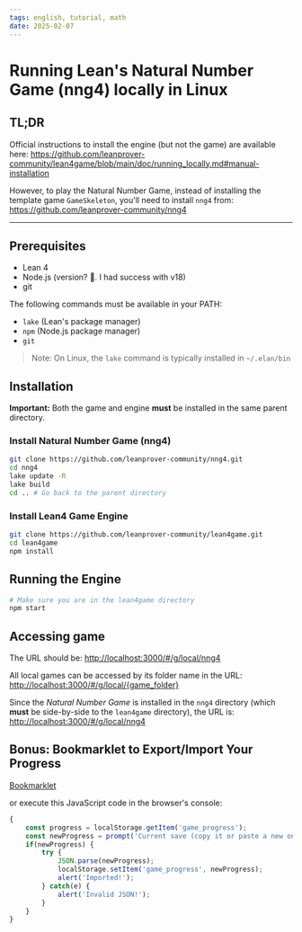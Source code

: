 ```yaml
---
tags: english, tutorial, math
date: 2025-02-07
---
```


# Running Lean's Natural Number Game (nng4) locally in Linux

## TL;DR

Official instructions to install the engine (but not the game) are available here: <https://github.com/leanprover-community/lean4game/blob/main/doc/running_locally.md#manual-installation>

However, to play the Natural Number Game, instead of installing the template game `GameSkeleton`, you'll need to install `nng4` from: <https://github.com/leanprover-community/nng4>

---

## Prerequisites

- Lean 4
- Node.js (version? 🤷. I had success with v18)
- git

The following commands must be available in your PATH:

- `lake` (Lean's package manager)
- `npm` (Node.js package manager)
- `git`

> Note: On Linux, the `lake` command is typically installed in `~/.elan/bin`

## Installation

**Important:** Both the game and engine **must** be installed in the same parent directory.

### Install Natural Number Game (nng4)

```bash
git clone https://github.com/leanprover-community/nng4.git
cd nng4
lake update -R
lake build
cd .. # Go back to the parent directory
```

### Install Lean4 Game Engine

```bash
git clone https://github.com/leanprover-community/lean4game.git
cd lean4game
npm install
```

## Running the Engine

```bash
# Make sure you are in the lean4game directory
npm start
```

## Accessing game

The URL should be: <http://localhost:3000/#/g/local/nng4>

All local games can be accessed by its folder name in the URL: <http://localhost:3000/#/g/local/{game_folder}>

Since the *Natural Number Game* is installed in the `nng4` directory (which **must** be side-by-side to the `lean4game` directory), the URL is: <http://localhost:3000/#/g/local/nng4>

## Bonus: Bookmarklet to Export/Import Your Progress

[Bookmarklet](javascript:(()=>{const%20progress%20%3D%20localStorage.getItem('game_progress')%3B%0Aconst%20newProgress%20%3D%20prompt('Current%20save%20(copy%20it%20or%20paste%20a%20new%20one)%3A'%2C%20progress)%3B%0Aif(newProgress)%20%7B%0A%20%20%20%20try%20%7B%0A%20%20%20%20%20%20%20%20JSON.parse(newProgress)%3B%0A%20%20%20%20%20%20%20%20localStorage.setItem('game_progress'%2C%20newProgress)%3B%0A%20%20%20%20%20%20%20%20alert('Imported!')%3B%0A%20%20%20%20%7D%20catch(e)%20%7B%0A%20%20%20%20%20%20%20%20alert('Invalid%20JSON!')%3B%0A%20%20%20%20%7D%0A%7D})())

or execute this JavaScript code in the browser's console:

```javascript
{
    const progress = localStorage.getItem('game_progress');
    const newProgress = prompt('Current save (copy it or paste a new one):', progress);
    if(newProgress) {
        try {
            JSON.parse(newProgress);
            localStorage.setItem('game_progress', newProgress);
            alert('Imported!');
        } catch(e) {
            alert('Invalid JSON!');
        }
    }
}
```
